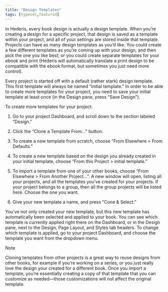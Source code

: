```yaml
---
title: "Design Templates"
tags: [typeset,featured]
---
```

 
<html><body><section data-type="chapter" class="hsecchapter" data-hederis-type="hsecchapter" id="design-templates" data-pi-attrs="id: design-templates; data-tags: typeset,featured;" role="doc-chapter" data-tags="typeset,featured" data-author-name=" " data-book-title=" " title="Design Templates"><p class="hblkp" data-hederis-type="hblkp" id="p2M3uyPK6">In Hederis, every book design is actually a design template. When you&#8217;re creating a design for a specific project, that design is saved as a template within your project, and all of your settings are stored inside that template. Projects can have as many design templates as you&#8217;d like. You could create a few different templates as you&#8217;re coming up with your design, and then pick the one you like best; or you could create separate templates for your ebook and print (Hederis will automatically translate a print design to be compatible with the ebook format, but sometimes you just need more control).</p><p class="hblkp" data-hederis-type="hblkp" id="pa56XSc2a">Every project is started off with a default (rather stark) design template. This first template will always be named &#8220;initial template.&#8221; In order to be able to create more templates for your project, you need to save your initial template at least once (in the Design pane, press &#8220;Save Design&#8221;).</p><p class="hblkp" data-hederis-type="hblkp" id="pXCvDQHKe">To create more templates for your project:</p><ol class="hwprnumlist" data-hederis-type="hwprnumlist" id="pttWAXmtZ"><li class="hblkoli" data-hederis-type="hblkoli" id="liqfkpeVi1"><p class="hblkoli" data-hederis-type="hblklip" id="paoJuGPlK">Go to your project Dashboard, and scroll down to the section labeled &#8220;Design.&#8221;</p></li><li class="hblkoli" data-hederis-type="hblkoli" id="liOgPra9F2"><p class="hblkoli" data-hederis-type="hblklip" id="p8mumWkrB">Click the &#8220;Clone a Template From&#8230;&#8221; button.</p></li><li class="hblkoli" data-hederis-type="hblkoli" id="livz4lITcr"><p class="hblkoli" data-hederis-type="hblklip" id="pF6ssOJjZ">To create a new template from scratch, choose &#8220;From Elsewhere &gt; From Defaults.&#8221;</p></li><li class="hblkoli" data-hederis-type="hblkoli" id="liFh8TYrtG"><p class="hblkoli" data-hederis-type="hblklip" id="pnM6vgFDT">To create a new template based on the design you already created in your initial template, choose &#8220;From this Project &gt; initial template.&#8221;</p></li><li class="hblkoli" data-hederis-type="hblkoli" id="liuFde460p"><p class="hblkoli" data-hederis-type="hblklip" id="pkKZceXos">To import a template from one of your other books, choose &#8220;From Elsewhere &gt; From Another Project&#8230;&#8221;. A new window will open, listing all your projects, and all the templates you&#8217;ve created for your projects. If your project belongs to a group, then all the group projects will be listed here. Choose the one you want.</p></li><li class="hblkoli" data-hederis-type="hblkoli" id="liGS8KVc23"><p class="hblkoli" data-hederis-type="hblklip" id="pHsQjxlxQ">Give your new template a name, and press &#8220;Cone &amp; Select.&#8221;</p></li></ol><p class="hblkp" data-hederis-type="hblkp" id="pcrrKHwOf">You&#8217;ve not only created your new template, but this new template has automatically been selected and applied to your book. You can see which template is currently applied right there on the Dashboard, or in the Design pane, next to the Design, Page Layout, and Styles tab headers. To change which template is applied, go to your project Dashboard, and choose the template you want from the dropdown menu.</p><div class="hwprbox box" data-hederis-type="hwprbox" id="pCDtGYj0V" data-type="sidebar"><p class="hblktype" data-hederis-type="hblktype" id="pimvO4AZW">Note</p><p class="hblkp" data-hederis-type="hblkp" id="p7VJ8r1j0">Cloning templates from other projects is a great way to reuse designs from other books, for example if you&#8217;re working on a series, or you just really love the design your created for a different book. Once you import a template, you&#8217;re essentially creating a copy of that template that you can customize as needed&#8212;those customizations will not affect the original template.</p></div></section></body></html>
